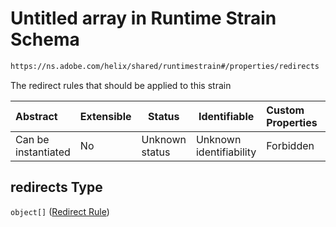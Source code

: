 # Untitled array in Runtime Strain Schema

```txt
https://ns.adobe.com/helix/shared/runtimestrain#/properties/redirects
```

The redirect rules that should be applied to this strain


| Abstract            | Extensible | Status         | Identifiable            | Custom Properties | Additional Properties | Access Restrictions | Defined In                                                                      |
| :------------------ | ---------- | -------------- | ----------------------- | :---------------- | --------------------- | ------------------- | ------------------------------------------------------------------------------- |
| Can be instantiated | No         | Unknown status | Unknown identifiability | Forbidden         | Allowed               | none                | [runtimestrain.schema.json\*](runtimestrain.schema.json "open original schema") |

## redirects Type

`object[]` ([Redirect Rule](proxystrain-properties-redirects-redirect-rule.md))
